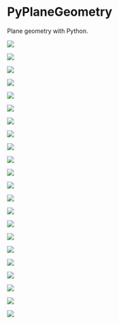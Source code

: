 # PyPlaneGeometry

Plane geometry with Python.

![](https://github.com/stla/PyPlaneGeometry/raw/main/planegeometry/examples/triangularApollonianGasket.png)

![](https://github.com/stla/PyPlaneGeometry/raw/main/planegeometry/examples/ApollonianIcosahedralGasket.png)

![](https://github.com/stla/PyPlaneGeometry/raw/main/planegeometry/examples/NestedSteinerChains.png)

![](https://github.com/stla/PyPlaneGeometry/raw/main/planegeometry/examples/SteinerChainWithEllipse.png)

![](https://github.com/stla/PyPlaneGeometry/raw/main/planegeometry/examples/HyperbolicTesselation.png)

![](https://github.com/stla/PyPlaneGeometry/raw/main/planegeometry/examples/EllipticalSteinerChain.gif)

![](https://github.com/stla/PyPlaneGeometry/raw/main/planegeometry/examples/EllipticalSteinerChain3D.gif)

![](https://github.com/stla/PyPlaneGeometry/raw/main/planegeometry/examples/ApollonianGasket.png)

![](https://github.com/stla/PyPlaneGeometry/raw/main/planegeometry/examples/NestedSteinerChains.gif)

![](https://github.com/stla/PyPlaneGeometry/raw/main/planegeometry/examples/EllipticalNestedSteinerChains.gif)

![](https://github.com/stla/PyPlaneGeometry/raw/main/planegeometry/examples/EllipticalNestedSteinerChains3D.gif)

![](https://github.com/stla/PyPlaneGeometry/raw/main/planegeometry/examples/EllipticalNestedSteinerChains3D_2.gif)

![](https://github.com/stla/PyPlaneGeometry/raw/main/planegeometry/examples/EllipticalNestedSteinerChains3D_3.gif)

![](https://github.com/stla/PyPlaneGeometry/raw/main/planegeometry/examples/ApollonianGasket.gif)

![](https://github.com/stla/PyPlaneGeometry/raw/main/planegeometry/examples/ModularTessellation.gif)

![](https://github.com/stla/PyPlaneGeometry/raw/main/planegeometry/examples/Inversions.png)

![](https://github.com/stla/PyPlaneGeometry/raw/main/planegeometry/examples/EllipticalBilliard.gif)

![](https://github.com/stla/PyPlaneGeometry/raw/main/planegeometry/examples/HyperbolicTesselation2.png)

![](https://github.com/stla/PyPlaneGeometry/raw/main/planegeometry/examples/SchottkyCircles.png)

![](https://github.com/stla/PyPlaneGeometry/raw/main/planegeometry/examples/MalfattiApollonian.gif)

![](https://github.com/stla/PyPlaneGeometry/raw/main/planegeometry/examples/Circles_simultaneously_tangent.png)

![](https://github.com/stla/PyPlaneGeometry/raw/main/planegeometry/examples/MalfattiGaskets.png)
